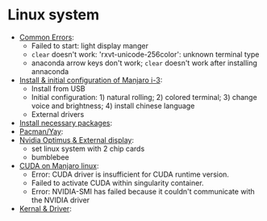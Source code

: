 # Linux system

- [Common Errors](https://github.com/BumbleBee0819/Development-blogs-on-manjaro-i-3/issues/7):
    - Failed to start: light display manger
    - `clear` doesn't work: 'rxvt-unicode-256color': unknown terminal type
    - anaconda arrow keys don't work; `clear` doesn't work after installing annaconda
- [Install & initial configuration of Manjaro i-3](https://github.com/BumbleBee0819/Development-blogs-on-manjaro-i-3/issues/5):
    - Install from USB
    - Initial configuration: 1) natural rolling; 2) colored terminal; 3) change voice and brightness; 4) install chinese language
    - External drivers
- [Install necessary packages](https://github.com/BumbleBee0819/Development-blogs-on-manjaro-i-3/issues/6):
- [Pacman/Yay](https://github.com/BumbleBee0819/blogs/issues/2):
- [Nvidia Optimus & External display](https://github.com/BumbleBee0819/blogs/issues/3):
    - set linux system with 2 chip cards
    - bumblebee
- [CUDA on Manjaro linux](https://github.com/BumbleBee0819/blogs/issues/1):
    - Error: CUDA driver is insufficient for CUDA runtime version.
    - Failed to activate CUDA within singularity container.
    - Error: NVIDIA-SMI has failed because it couldn't communicate with the NVIDIA driver
- [Kernal & Driver](https://github.com/BumbleBee0819/blogs/issues/4):

